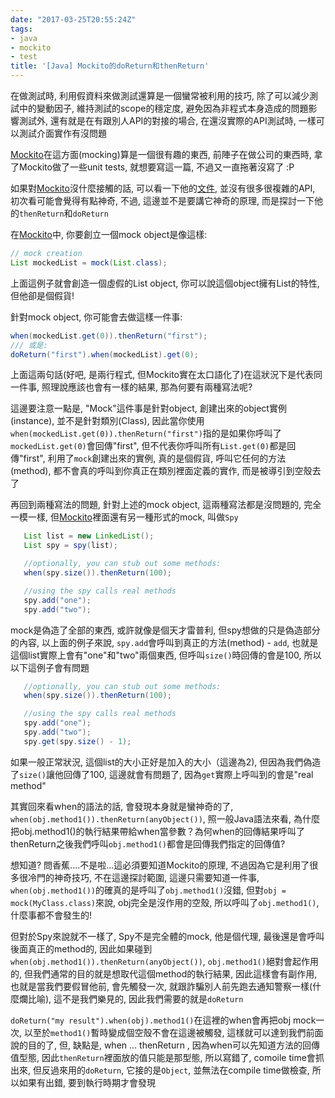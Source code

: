 ```yaml
---
date: "2017-03-25T20:55:24Z"
tags:
- java
- mockito
- test
title: '[Java] Mockito的doReturn和thenReturn'
---
```


在做測試時, 利用假資料來做測試還算是一個蠻常被利用的技巧, 除了可以減少測試中的變動因子, 維持測試的scope的穩定度, 避免因為非程式本身造成的問題影響測試外, 還有就是在有跟別人API的對接的場合, 在還沒實際的API測試時, 一樣可以測試介面實作有沒問題

[Mockito](http://site.mockito.org/)在這方面(mocking)算是一個很有趣的東西, 前陣子在做公司的東西時, 拿了Mockito做了一些unit tests, 就想要寫這一篇, 不過又一直拖著沒寫了 :P

如果對[Mockito](http://site.mockito.org/)沒什麼接觸的話, 可以看一下他的[文件](http://site.mockito.org/), 並沒有很多很複雜的API, 初次看可能會覺得有點神奇, 不過, 這邊並不是要講它神奇的原理, 而是探討一下他的`thenReturn`和`doReturn`

在[Mockito](http://site.mockito.org/)中, 你要創立一個mock object是像這樣:

```java
// mock creation
List mockedList = mock(List.class);
```

上面這例子就會創造一個虛假的List object, 你可以說這個object擁有List的特性, 但他卻是個假貨!

針對mock object, 你可能會去做這樣一件事:

```java
when(mockedList.get(0)).thenReturn("first");
/// 或是:
doReturn("first").when(mockedList).get(0);
```

上面這兩句話(好吧, 是兩行程式, 但Mockito實在太口語化了)在這狀況下是代表同一件事, 照理說應該也會有一樣的結果, 那為何要有兩種寫法呢?

這邊要注意一點是, "Mock"這件事是針對object, 創建出來的object實例(instance), 並不是針對類別(Class), 因此當你使用`when(mockedList.get(0)).thenReturn("first")`指的是如果你呼叫了`mockedList.get(0)`會回傳"first", 但不代表你呼叫所有`List.get(0)`都是回傳"first", 利用了`mock`創建出來的實例, 真的是個假貨, 呼叫它任何的方法(method), 都不會真的呼叫到你真正在類別裡面定義的實作, 而是被導引到空殼去了

再回到兩種寫法的問題, 針對上述的mock object, 這兩種寫法都是沒問題的, 完全一模一樣, 但[Mockito](http://site.mockito.org/)裡面還有另一種形式的mock, 叫做`Spy`

```java
   List list = new LinkedList();
   List spy = spy(list);

   //optionally, you can stub out some methods:
   when(spy.size()).thenReturn(100);

   //using the spy calls real methods
   spy.add("one");
   spy.add("two");
```

mock是偽造了全部的東西, 或許就像是個天才雷普利, 但spy想做的只是偽造部分的內容, 以上面的例子來說, `spy.add`會呼叫到真正的方法(method) - `add`, 也就是這個list實際上會有"one"和"two"兩個東西, 但呼叫`size()`時回傳的會是100, 所以以下這例子會有問題

```java
   //optionally, you can stub out some methods:
   when(spy.size()).thenReturn(100);

   //using the spy calls real methods
   spy.add("one");
   spy.add("two");
   spy.get(spy.size() - 1);
```

如果一般正常狀況, 這個list的大小正好是加入的大小（這邊為2), 但因為我們偽造了`size()`讓他回傳了100, 這邊就會有問題了, 因為`get`實際上呼叫到的會是"real method"

其實回來看when的語法的話, 會發現本身就是蠻神奇的了, `when(obj.method1()).thenReturn(anyObject())`, 照一般Java語法來看, 為什麼把obj.method1()的執行結果帶給when當參數？為何when的回傳結果呼叫了thenReturn之後我們呼叫`obj.method1()`都會是回傳我們指定的回傳值?

想知道? 問香蕉....不是啦...這必須要知道Mockito的原理, 不過因為它是利用了很多很冷門的神奇技巧, 不在這邊探討範圍, 這邊只需要知道一件事, `when(obj.method1())`的確真的是呼叫了`obj.method1()`沒錯, 但對`obj = mock(MyClass.class)`來說, obj完全是沒作用的空殼, 所以呼叫了`obj.method1()`, 什麼事都不會發生的!

但對於Spy來說就不一樣了, Spy不是完全體的mock, 他是個代理, 最後還是會呼叫後面真正的method的, 因此如果碰到`when(obj.method1()).thenReturn(anyObject())`, `obj.method1()`絕對會起作用的, 但我們通常的目的就是想取代這個method的執行結果, 因此這樣會有副作用, 也就是當我們要假冒他前, 會先觸發一次, 就跟詐騙別人前先跑去通知警察一樣(什麼爛比喻), 這不是我們樂見的, 因此我們需要的就是`doReturn`

`doReturn("my result").when(obj).method1()`在這裡的when會再把obj mock一次, 以至於`method1()`暫時變成個空殼不會在這邊被觸發, 這樣就可以達到我們前面說的目的了, 但, 缺點是, when ... thenReturn , 因為when可以先知道方法的回傳值型態, 因此`thenReturn`裡面放的值只能是那型態, 所以寫錯了, comoile time會抓出來, 但反過來用的`doReturn`, 它接的是`Object`, 並無法在compile time做檢查, 所以如果有出錯, 要到執行時期才會發現